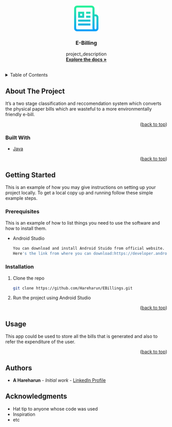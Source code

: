 <!-- PROJECT LOGO -->
<br />
<div align="center">
  <a href="https://github.com/github_username/repo_name">
    <img src="images/logo.png" alt="Logo" width="80" height="80">
  </a>

<h3 align="center">E-Billing</h3>

  <p align="center">
    project_description
    <br />
    <a href="https://github.com/Hareharun/EBillings"><strong>Explore the docs »</strong></a>
    <br />
    <br />
  </p>
</div>

<!-- TABLE OF CONTENTS -->
<details>
  <summary>Table of Contents</summary>
  <ol>
    <li>
      <a href="#about-the-project">About The Project</a>
      <ul>
        <li><a href="#built-with">Built With</a></li>
      </ul>
    </li>
    <li>
      <a href="#getting-started">Getting Started</a>
      <ul>
        <li><a href="#prerequisites">Prerequisites</a></li>
        <li><a href="#installation">Installation</a></li>
      </ul>
    </li>
    <li><a href="#usage">Usage</a></li>
    <li><a href="#authors">Authors</a></li>
    <li><a href="#acknowledgments">Acknowledgments</a></li>
  </ol>
</details>

## About The Project

It’s a two stage classification and reccomendation system which converts the physical paper bills which are wasteful to a more environmentally friendly e-bill.

<p align="right">(<a href="#top">back to top</a>)</p>

### Built With

* [Java](https://www.java.com/en/)

<p align="right">(<a href="#top">back to top</a>)</p>



<!-- GETTING STARTED -->
## Getting Started

This is an example of how you may give instructions on setting up your project locally.
To get a local copy up and running follow these simple example steps.

### Prerequisites

This is an example of how to list things you need to use the software and how to install them.
* Android Studio
  ```sh
  You can download and install Android Stuido from official website.
  Here's the link from where you can download:https://developer.android.com/studio?gclid=CjwKCAjwh5qLBhALEiwAioods54W4h9-eGEexwjeREFZaGVWexGapms-MsA2nHhIqJx4Ls9_ctF2hhoChxsQAvD_BwE&gclsrc=aw.ds
  ```

### Installation

1. Clone the repo
   ```sh
   git clone https://github.com/Hareharun/EBillings.git
   ```
2. Run the project using Android Studio

<p align="right">(<a href="#top">back to top</a>)</p>

<!-- USAGE EXAMPLES -->
## Usage

This app could be used to store all the bills that is generated and also to refer the expenditure of the user.

<p align="right">(<a href="#top">back to top</a>)</p>

## Authors
* **A Hareharun** - *Initial work* - [LinkedIn Profile](https://www.linkedin.com/in/hareharun-amirrdanandaswami-962662180/)

## Acknowledgments

* Hat tip to anyone whose code was used
* Inspiration
* etc
